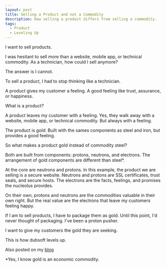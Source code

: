 ```yaml
---
layout: post
title: Selling a Product and not a Commodity
description: How selling a product differs from selling a commodity.
tags:
  - Product
  - Leveling Up
---
```


I want to sell products.


I was hesitant to sell more than a website, mobile app, or technical commodity. As a technician, how could I sell anymore?

The answer is I cannot.

To sell a product, I had to stop thinking like a technician.

A product gives my customer a feeling. A  good feeling like trust, assurance, or happiness.

What is a product?

A product leaves my customer with a feeling. Yes, they walk away with a website, mobile app, or technical commodity. But always with a feeling.

The product is _gold_. Built with the sames components as steel and iron, but provides a good feeling.

So what makes a product gold instead of commodity steel?

Both are built from components: protons, neutrons, and electrons. The arrangement of gold components are different than steel\*.

At the core are neutrons and protons. In this example, the product we are selling is a secure website. Neutrons and protons are SSL certificates, trust seals, and secure hosts. The electrons are the facts, feelings, and promises the nucleolus provides.

On their own, protons and neutrons are the commodities valuable in their own right. But the real value are the electrons that leave my customers feeling happy.

If I am to sell products, I have to package them as gold. Until this point, I'd never thought of packaging. I've been a proton pusher.

I want to give my customers the gold they are seeking.

This is how dubsoft levels up.

Also posted on my [blog](http://www.wlaurance.com/2015/07/selling-a-product-and-not-a-commodity/)

\*Yes, I know gold is an economic commodity.
